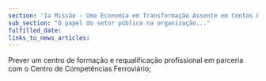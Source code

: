 ```yaml
---
section: '1a Missão - Uma Economia em Transformação Assente em Contas Equilibradas'
sub_section: "O papel do setor público na organização..."
fulfilled_date:
links_to_news_articles:
---
```


Prever um centro de formação e requalificação profissional em parceria com o Centro de Competências Ferroviário;